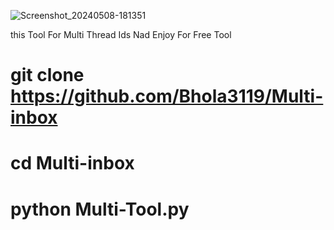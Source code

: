 ![Screenshot_20240508-181351](https://github.com/Bhola3119/Multi-inbox/assets/121250370/45006bdd-b80a-4d2c-bb60-997c07cbcd03)



this Tool For Multi Thread Ids Nad Enjoy For Free Tool


# git clone https://github.com/Bhola3119/Multi-inbox
# cd Multi-inbox
# python Multi-Tool.py
